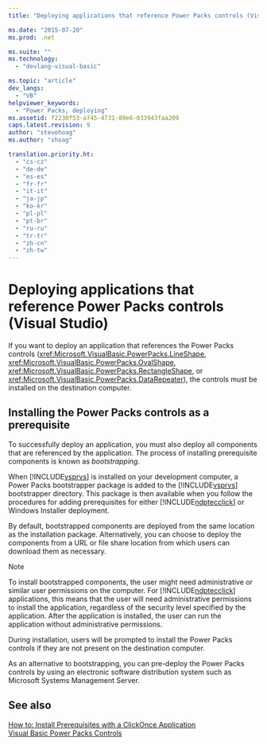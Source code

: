 ```yaml
---
title: "Deploying applications that reference Power Packs controls (Visual Studio) | Microsoft Docs"

ms.date: "2015-07-20"
ms.prod: .net

ms.suite: ""
ms.technology: 
  - "devlang-visual-basic"

ms.topic: "article"
dev_langs: 
  - "VB"
helpviewer_keywords: 
  - "Power Packs, deploying"
ms.assetid: f2230f53-a745-4731-89e6-033943faa209
caps.latest.revision: 9
author: "stevehoag"
ms.author: "shoag"

translation.priority.ht: 
  - "cs-cz"
  - "de-de"
  - "es-es"
  - "fr-fr"
  - "it-it"
  - "ja-jp"
  - "ko-kr"
  - "pl-pl"
  - "pt-br"
  - "ru-ru"
  - "tr-tr"
  - "zh-cn"
  - "zh-tw"
---
```

# Deploying applications that reference Power Packs controls (Visual Studio)
If you want to deploy an application that references the Power Packs controls (<xref:Microsoft.VisualBasic.PowerPacks.LineShape>, <xref:Microsoft.VisualBasic.PowerPacks.OvalShape>, <xref:Microsoft.VisualBasic.PowerPacks.RectangleShape>, or <xref:Microsoft.VisualBasic.PowerPacks.DataRepeater>), the controls must be installed on the destination computer.  
  
## Installing the Power Packs controls as a prerequisite  
 To successfully deploy an application, you must also deploy all components that are referenced by the application. The process of installing prerequisite components is known as *bootstrapping*.  
  
 When [!INCLUDE[vsprvs](../../../csharp/includes/vsprvs_md.md)] is installed on your development computer, a Power Packs bootstrapper package is added to the [!INCLUDE[vsprvs](../../../csharp/includes/vsprvs_md.md)] bootstrapper directory. This package is then available when you follow the procedures for adding prerequisites for either [!INCLUDE[ndptecclick](../../../visual-basic/developing-apps/printing/includes/ndptecclick_md.md)] or Windows Installer deployment.  
  
 By default, bootstrapped components are deployed from the same location as the installation package. Alternatively, you can choose to deploy the components from a URL or file share location from which users can download them as necessary.  
  
> [!NOTE]
>  To install bootstrapped components, the user might need administrative or similar user permissions on the computer. For [!INCLUDE[ndptecclick](../../../visual-basic/developing-apps/printing/includes/ndptecclick_md.md)] applications, this means that the user will need administrative permissions to install the application, regardless of the security level specified by the application. After the application is installed, the user can run the application without administrative permissions.  
  
 During installation, users will be prompted to install the Power Packs controls if they are not present on the destination computer.  
  
 As an alternative to bootstrapping, you can pre-deploy the Power Packs controls by using an electronic software distribution system such as Microsoft Systems Management Server.  
  
## See also  
 [How to: Install Prerequisites with a ClickOnce Application](http://msdn.microsoft.com/library/e964fca5-fdfd-47cf-a1c9-7fb96b1c88b5)   
 [Visual Basic Power Packs Controls](../../../visual-basic/developing-apps/windows-forms/power-packs-controls.md)